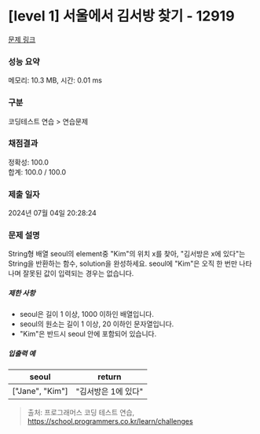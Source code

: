 # [level 1] 서울에서 김서방 찾기 - 12919 

[문제 링크](https://school.programmers.co.kr/learn/courses/30/lessons/12919) 

### 성능 요약

메모리: 10.3 MB, 시간: 0.01 ms

### 구분

코딩테스트 연습 > 연습문제

### 채점결과

정확성: 100.0<br/>합계: 100.0 / 100.0

### 제출 일자

2024년 07월 04일 20:28:24

### 문제 설명

<p>String형 배열 seoul의 element중 "Kim"의 위치 x를 찾아, "김서방은 x에 있다"는 String을 반환하는 함수, solution을 완성하세요. seoul에 "Kim"은 오직 한 번만 나타나며 잘못된 값이 입력되는 경우는 없습니다.</p>

<h5>제한 사항</h5>

<ul>
<li>seoul은 길이 1 이상, 1000 이하인 배열입니다.</li>
<li>seoul의 원소는 길이 1 이상,  20 이하인 문자열입니다.</li>
<li>"Kim"은 반드시 seoul 안에 포함되어 있습니다.</li>
</ul>

<h5>입출력 예</h5>
<table class="table">
        <thead><tr>
<th>seoul</th>
<th>return</th>
</tr>
</thead>
        <tbody><tr>
<td>["Jane", "Kim"]</td>
<td>"김서방은 1에 있다"</td>
</tr>
</tbody>
      </table>

> 출처: 프로그래머스 코딩 테스트 연습, https://school.programmers.co.kr/learn/challenges